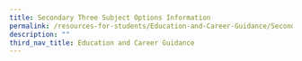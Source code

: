 ```yaml
---
title: Secondary Three Subject Options Information
permalink: /resources-for-students/Education-and-Career-Guidance/Secondary-3-Subject-Options-Info/permalink
description: ""
third_nav_title: Education and Career Guidance
---
```

